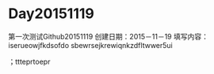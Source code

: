# Day20151119
第一次测试Github20151119
创建日期：2015－11－19
填写内容：iserueowjfkdsofdo
sbewrsejkrewiqnkzdfltwwer5ui

；ttteprtoepr





